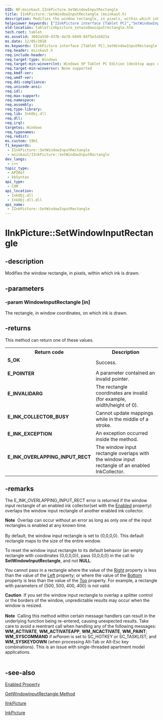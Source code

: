 ```yaml
---
UID: NF:msinkaut.IInkPicture.SetWindowInputRectangle
title: IInkPicture::SetWindowInputRectangle (msinkaut.h)
description: Modifies the window rectangle, in pixels, within which ink is drawn.
helpviewer_keywords: ["IInkPicture interface [Tablet PC]","SetWindowInputRectangle method","IInkPicture.SetWindowInputRectangle","IInkPicture::SetWindowInputRectangle","SetWindowInputRectangle","SetWindowInputRectangle method [Tablet PC]","SetWindowInputRectangle method [Tablet PC]","IInkPicture interface","b46139db-0473-4cd3-8f1b-d303f3430470","msinkaut/IInkPicture::SetWindowInputRectangle","tablet.inkpicture_setwindowinputrectangle"]
old-location: tablet\inkpicture_setwindowinputrectangle.htm
tech.root: tablet
ms.assetid: 3602a550-d37b-4a78-b949-04f5e3cb923a
ms.date: 12/05/2018
ms.keywords: IInkPicture interface [Tablet PC],SetWindowInputRectangle method, IInkPicture.SetWindowInputRectangle, IInkPicture::SetWindowInputRectangle, SetWindowInputRectangle, SetWindowInputRectangle method [Tablet PC], SetWindowInputRectangle method [Tablet PC],IInkPicture interface, b46139db-0473-4cd3-8f1b-d303f3430470, msinkaut/IInkPicture::SetWindowInputRectangle, tablet.inkpicture_setwindowinputrectangle
req.header: msinkaut.h
req.include-header: 
req.target-type: Windows
req.target-min-winverclnt: Windows XP Tablet PC Edition [desktop apps only]
req.target-min-winversvr: None supported
req.kmdf-ver: 
req.umdf-ver: 
req.ddi-compliance: 
req.unicode-ansi: 
req.idl: 
req.max-support: 
req.namespace: 
req.assembly: 
req.type-library: 
req.lib: InkObj.dll
req.dll: 
req.irql: 
targetos: Windows
req.typenames: 
req.redist: 
ms.custom: 19H1
f1_keywords:
 - IInkPicture::SetWindowInputRectangle
 - msinkaut/IInkPicture::SetWindowInputRectangle
dev_langs:
 - c++
topic_type:
 - APIRef
 - kbSyntax
api_type:
 - COM
api_location:
 - InkObj.dll
 - InkObj.dll.dll
api_name:
 - IInkPicture::SetWindowInputRectangle
---
```


# IInkPicture::SetWindowInputRectangle


## -description

Modifies the window rectangle, in pixels, within which ink is drawn.

## -parameters

### -param WindowInputRectangle [in]

The rectangle, in window coordinates, on which ink is drawn.

## -returns

This method can return one of these values.

<table>
<tr>
<th>Return code</th>
<th>Description</th>
</tr>
<tr>
<td width="40%">
<dl>
<dt><b>S_OK</b></dt>
</dl>
</td>
<td width="60%">
Success.

</td>
</tr>
<tr>
<td width="40%">
<dl>
<dt><b>E_POINTER</b></dt>
</dl>
</td>
<td width="60%">
A parameter contained an invalid pointer.

</td>
</tr>
<tr>
<td width="40%">
<dl>
<dt><b>E_INVALIDARG</b></dt>
</dl>
</td>
<td width="60%">
The rectangle coordinates are invalid (for example, width/height of 0).

</td>
</tr>
<tr>
<td width="40%">
<dl>
<dt><b>E_INK_COLLECTOR_BUSY</b></dt>
</dl>
</td>
<td width="60%">
Cannot update mappings while in the middle of a stroke.

</td>
</tr>
<tr>
<td width="40%">
<dl>
<dt><b>E_INK_EXCEPTION</b></dt>
</dl>
</td>
<td width="60%">
An exception occurred inside the method.

</td>
</tr>
<tr>
<td width="40%">
<dl>
<dt><b>E_INK_OVERLAPPING_INPUT_RECT</b></dt>
</dl>
</td>
<td width="60%">
The window input rectangle overlaps with the window input rectangle of an enabled InkCollector.

</td>
</tr>
</table>

## -remarks

The E_INK_OVERLAPPING_INPUT_RECT error is returned if the window input rectangle of an enabled ink collector(set with the <a href="/windows/desktop/api/msinkaut/nf-msinkaut-iinkpicture-get_enabled">Enabled</a> property) overlaps the window input rectangle of another enabled ink collector.

<div class="alert"><b>Note</b>  Overlap can occur without an error as long as only one of the input rectangles is enabled at any known time.</div>
<div> </div>
By default, the window input rectangle is set to {0,0,0,0}. This default rectangle maps to the size of the entire window.

To reset the window input rectangle to its default behavior (an empty rectangle with coordinates {0,0,0,0}), pass {0,0,0,0} in the call to <b>SetWindowInputRectangle</b>, and not <b>NULL</b>.

You cannot pass in a rectangle where the value of the <a href="/windows/desktop/api/msinkaut/nf-msinkaut-iinkrectangle-get_right">Right</a> property is less than the value of the <a href="/windows/desktop/api/msinkaut/nf-msinkaut-iinkrectangle-get_left">Left</a> property; or where the value of the <a href="/windows/desktop/api/msinkaut/nf-msinkaut-iinkrectangle-get_bottom">Bottom</a> property is less than the value of the <a href="/windows/desktop/api/msinkaut/nf-msinkaut-iinkrectangle-get_top">Top</a> property. For example, a rectangle with parameters of {500, 500, 400, 400} is not valid.

<div class="alert"><b>Caution</b>  If you set the window input rectangle to overlap a splitter control or the borders of the window, unpredictable results may occur when the window is resized.</div>
<div> </div>
<div class="alert"><b>Note</b>  Calling this method within certain message handlers can result in the underlying function being re-entered, causing unexpected results. Take care to avoid a reentrant call when handling any of the following messages: <b>WM_ACTIVATE</b>, <b>WM_ACTIVATEAPP</b>, <b>WM_NCACTIVATE</b>, <b>WM_PAINT</b>; <b>WM_SYSCOMMAND</b> if <i>wParam</i> is set to SC_HOTKEY or SC_TASKLIST; and <b>WM_SYSKEYDOWN</b> (when processing Alt-Tab or Alt-Esc key combinations). This is an issue with single-threaded apartment model applications.</div>
<div> </div>

## -see-also

<a href="/windows/desktop/api/msinkaut/nf-msinkaut-iinkpicture-get_enabled">Enabled Property</a>



<a href="/windows/desktop/api/msinkaut/nf-msinkaut-iinkpicture-getwindowinputrectangle">GetWindowInputRectangle Method</a>



<a href="https://msdn.microsoft.com/en-us/library/Mt846800(v=VS.85).aspx">IInkPicture</a>



<a href="/windows/desktop/tablet/inkpicture-control-reference">InkPicture</a>

